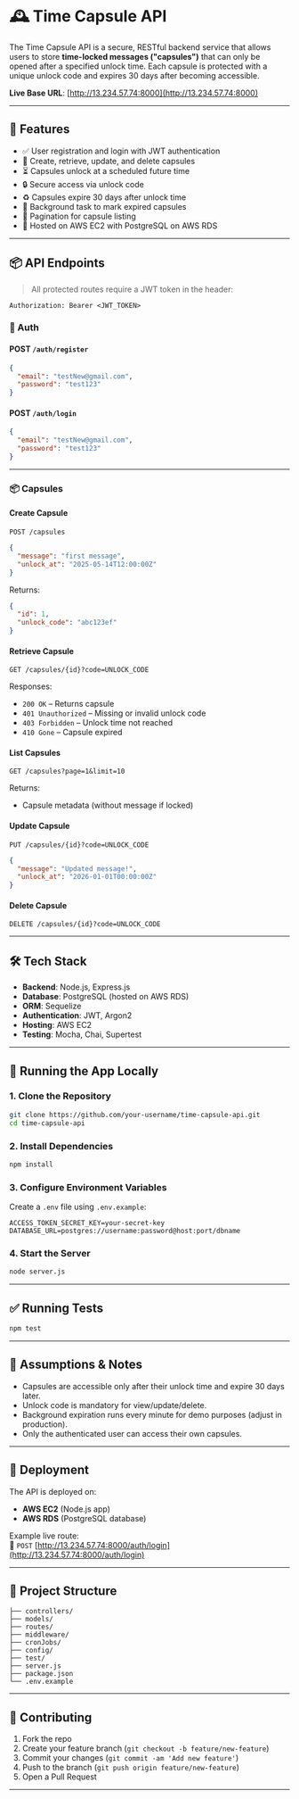 # 🕰️ Time Capsule API

The Time Capsule API is a secure, RESTful backend service that allows users to store **time-locked messages ("capsules")** that can only be opened after a specified unlock time. Each capsule is protected with a unique unlock code and expires 30 days after becoming accessible.

**Live Base URL**: [http://13.234.57.74:8000](http://13.234.57.74:8000)

---

## 🚀 Features

- ✅ User registration and login with JWT authentication
- 📝 Create, retrieve, update, and delete capsules
- ⏳ Capsules unlock at a scheduled future time
- 🔒 Secure access via unlock code
- ♻️ Capsules expire 30 days after unlock time
- 🔁 Background task to mark expired capsules
- 📃 Pagination for capsule listing
- 💾 Hosted on AWS EC2 with PostgreSQL on AWS RDS

---

## 📦 API Endpoints

> All protected routes require a JWT token in the header:
```
Authorization: Bearer <JWT_TOKEN>
```

### 🔐 Auth

#### POST `/auth/register`
```json
{
  "email": "testNew@gmail.com",
  "password": "test123"
}
```

#### POST `/auth/login`
```json
{
  "email": "testNew@gmail.com",
  "password": "test123"
}
```

---

### 📦 Capsules

#### Create Capsule  
`POST /capsules`
```json
{
  "message": "first message",
  "unlock_at": "2025-05-14T12:00:00Z"
}
```

Returns:
```json
{
  "id": 1,
  "unlock_code": "abc123ef"
}
```

#### Retrieve Capsule  
`GET /capsules/{id}?code=UNLOCK_CODE`

Responses:
- `200 OK` – Returns capsule
- `401 Unauthorized` – Missing or invalid unlock code
- `403 Forbidden` – Unlock time not reached
- `410 Gone` – Capsule expired

#### List Capsules  
`GET /capsules?page=1&limit=10`

Returns:
- Capsule metadata (without message if locked)

#### Update Capsule  
`PUT /capsules/{id}?code=UNLOCK_CODE`
```json
{
  "message": "Updated message!",
  "unlock_at": "2026-01-01T00:00:00Z"
}
```

#### Delete Capsule  
`DELETE /capsules/{id}?code=UNLOCK_CODE`

---

## 🛠️ Tech Stack

- **Backend**: Node.js, Express.js
- **Database**: PostgreSQL (hosted on AWS RDS)
- **ORM**: Sequelize
- **Authentication**: JWT, Argon2
- **Hosting**: AWS EC2
- **Testing**: Mocha, Chai, Supertest

---

## 🧪 Running the App Locally

### 1. Clone the Repository
```bash
git clone https://github.com/your-username/time-capsule-api.git
cd time-capsule-api
```

### 2. Install Dependencies
```bash
npm install
```

### 3. Configure Environment Variables
Create a `.env` file using `.env.example`:
```
ACCESS_TOKEN_SECRET_KEY=your-secret-key
DATABASE_URL=postgres://username:password@host:port/dbname
```

### 4. Start the Server
```bash
node server.js
```

---

## ✅ Running Tests

```bash
npm test
```

---

## 📌 Assumptions & Notes

- Capsules are accessible only after their unlock time and expire 30 days later.
- Unlock code is mandatory for view/update/delete.
- Background expiration runs every minute for demo purposes (adjust in production).
- Only the authenticated user can access their own capsules.

---

## 📎 Deployment

The API is deployed on:
- **AWS EC2** (Node.js app)
- **AWS RDS** (PostgreSQL database)

Example live route:  
🔗 `POST` [http://13.234.57.74:8000/auth/login](http://13.234.57.74:8000/auth/login)

---

## 📂 Project Structure

```
├── controllers/
├── models/
├── routes/
├── middleware/
├── cronJobs/
├── config/
├── test/
├── server.js
├── package.json
└── .env.example
```

---

## 🤝 Contributing

1. Fork the repo
2. Create your feature branch (`git checkout -b feature/new-feature`)
3. Commit your changes (`git commit -am 'Add new feature'`)
4. Push to the branch (`git push origin feature/new-feature`)
5. Open a Pull Request

---